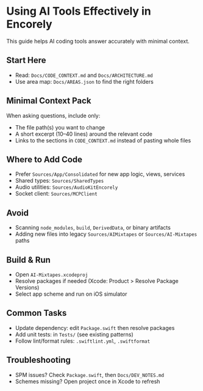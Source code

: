 # Using AI Tools Effectively in Encorely

This guide helps AI coding tools answer accurately with minimal context.

## Start Here
- Read: `Docs/CODE_CONTEXT.md` and `Docs/ARCHITECTURE.md`
- Use area map: `Docs/AREAS.json` to find the right folders

## Minimal Context Pack
When asking questions, include only:
- The file path(s) you want to change
- A short excerpt (10–40 lines) around the relevant code
- Links to the sections in `CODE_CONTEXT.md` instead of pasting whole files

## Where to Add Code
- Prefer `Sources/App/Consolidated` for new app logic, views, services
- Shared types: `Sources/SharedTypes`
- Audio utilities: `Sources/AudioKitEncorely`
- Socket client: `Sources/MCPClient`

## Avoid
- Scanning `node_modules`, `build`, `DerivedData`, or binary artifacts
- Adding new files into legacy `Sources/AIMixtapes` or `Sources/AI-Mixtapes` paths

## Build & Run
- Open `AI-Mixtapes.xcodeproj`
- Resolve packages if needed (Xcode: Product > Resolve Package Versions)
- Select app scheme and run on iOS simulator

## Common Tasks
- Update dependency: edit `Package.swift` then resolve packages
- Add unit tests: in `Tests/` (see existing patterns)
- Follow lint/format rules: `.swiftlint.yml`, `.swiftformat`

## Troubleshooting
- SPM issues? Check `Package.swift`, then `Docs/DEV_NOTES.md`
- Schemes missing? Open project once in Xcode to refresh

